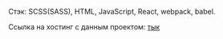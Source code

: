 Стэк: SCSS(SASS), HTML, JavaScript, React, webpack, babel.

Ссылка на хостинг с данным проектом: [тык](https://chat-491qn1ff9-semenotvesov.vercel.app/)
